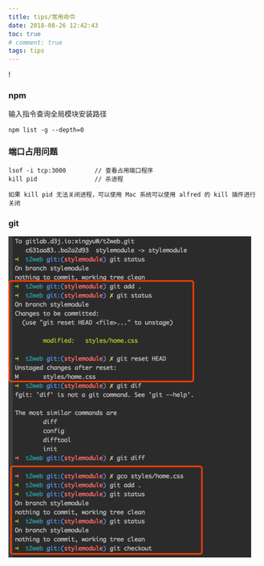```yaml
---
title: tips/常用命令
date: 2018-08-26 12:42:43
toc: true
# comment: true
tags: tips
---
```

!
<!-- more -->


### npm
输入指令查询全局模块安装路径
``` 
npm list -g --depth=0
```

### 端口占用问题
``` 
lsof -i tcp:3000        // 查看占用端口程序
kill pid                // 杀进程
```

`如果 kill pid 无法关闭进程，可以使用 Mac 系统可以使用 alfred 的 kill 插件进行关闭`


### git
![git](z-git.png)